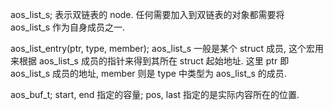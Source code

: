 aos_list_s; 表示双链表的 node. 任何需要加入到双链表的对象都需要将 aos_list_s 作为自身成员之一.

aos_list_entry(ptr, type, member); aos_list_s 一般是某个 struct 成员, 这个宏用来根据 aos_list_s 成员的指针来得到其所在 struct 起始地址. 这里 ptr 即 aos_list_s 成员的地址, member 则是 type 中类型为 aos_list_s 的成员.

aos_buf_t; start, end 指定的容量; pos, last 指定的是实际内容所在的位置.

